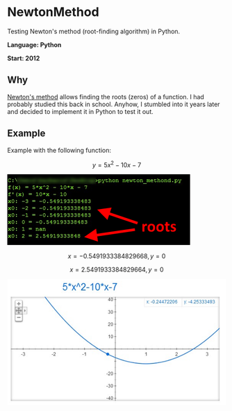 # NewtonMethod
Testing Newton's method (root-finding algorithm) in Python.

**Language: Python**

**Start: 2012**

## Why
[Newton's method](https://en.wikipedia.org/wiki/Newton%27s_method) allows finding the roots (zeros) of a function. I had probably studied this back in school. Anyhow, I stumbled into it years later and decided to implement it in Python to test it out.

## Example
Example with the following function:

$$ y = 5 x^2 - 10 x - 7 $$

![Results](/images/console2.png)

$$ x = -0.5491933384829668, y = 0 $$

$$ x = 2.5491933384829664, y = 0 $$

![Plot](/images/google_plot.png)
